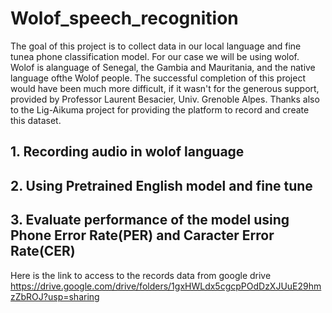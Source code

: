 # Wolof_speech_recognition
The goal of this project is to collect data in our local language and fine tunea phone classification model.
For our case we will be using wolof. Wolof is alanguage of Senegal, the Gambia and Mauritania, and the native language ofthe Wolof people.
The successful completion of this project would have been much more difficult, if it wasn't for the generous support, provided by Professor Laurent Besacier, Univ. Grenoble Alpes. Thanks also to the Lig-Aikuma project for providing the platform to record and create this dataset.

## 1. Recording audio in wolof language 
## 2. Using Pretrained English model and fine tune
## 3. Evaluate performance of the model using Phone Error Rate(PER) and Caracter Error Rate(CER)

Here is the link to access to the records data from google drive https://drive.google.com/drive/folders/1gxHWLdx5cgcpPOdDzXJUuE29hmzZbROJ?usp=sharing

